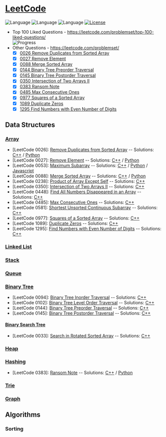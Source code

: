 # [LeetCode](https://leetcode.com/problemset/algorithms/)
![Language](https://img.shields.io/badge/Language-C++%2011-yellow) ![Language](https://img.shields.io/badge/Language-JavaScript-yellow) ![Language](https://img.shields.io/badge/Language-Python-yellow) [![License](https://img.shields.io/badge/License-MIT-blue.svg)](./LICENSE)
* Top 100 Liked Questions - https://leetcode.com/problemset/top-100-liked-questions/  
  ![Progress](https://img.shields.io/badge/Progress-49%20%2F%20100-ff69b4.svg)
* Other Questions - https://leetcode.com/problemset/  
  - [x] [0026 Remove Duplicates from Sorted Array](https://leetcode.com/problems/remove-duplicates-from-sorted-array/)  
  - [x] [0027 Remove Element](https://leetcode.com/problems/remove-element/)  
  - [x] [0088 Merge Sorted Array](https://leetcode.com/problems/merge-sorted-array/)  
  - [x] [0144 Binary Tree Preorder Traversal](https://leetcode.com/problems/binary-tree-preorder-traversal/)  
  - [x] [0145 Binary Tree Postorder Traversal](https://leetcode.com/problems/binary-tree-postorder-traversal/)  
  - [x] [0350 Intersection of Two Arrays II](https://leetcode.com/problems/intersection-of-two-arrays-ii/)  
  - [x] [0383 Ransom Note](https://leetcode.com/problems/ransom-note/)  
  - [x] [0485 Max Consecutive Ones](https://leetcode.com/problems/max-consecutive-ones/)  
  - [x] [0977 Squares of a Sorted Array](https://leetcode.com/problems/squares-of-a-sorted-array/)  
  - [x] [1089 Duplicate Zeros](https://leetcode.com/problems/duplicate-zeros/)  
  - [x] [1295 Find Numbers with Even Number of Digits](https://leetcode.com/problems/find-numbers-with-even-number-of-digits/)  

## Data Structures
### [Array](https://tech.jocodoma.com/2019/08/11/Overview-of-Data-Structures/#Array)
* [LeetCode 0026]: [Remove Duplicates from Sorted Array](https://leetcode.com/problems/remove-duplicates-from-sorted-array/) -- Solutions: [C++](Problems/0026_Remove_Duplicates_from_Sorted_Array/remove_duplicates_from_sorted_array.cpp) / [Python](Problems/0026_Remove_Duplicates_from_Sorted_Array/remove_duplicates_from_sorted_array.py)
* [LeetCode 0027]: [Remove Element](https://leetcode.com/problems/remove-element/) -- Solutions: [C++](Problems/0027_Remove_Element/remove_element.cpp) / [Python](Problems/0027_Remove_Element/remove_element.py)
* [LeetCode 0053]: [Maximum Subarray](https://leetcode.com/problems/maximum-subarray/) -- Solutions: [C++](Problems/0053_Maximum_Subarray/maximum_subarray.cpp) / [Python](Problems/0053_Maximum_Subarray/maximum_subarray.py) / [Javascript](Problems/0053_Maximum_Subarray/maximum_subarray.js)
* [LeetCode 0088]: [Merge Sorted Array](https://leetcode.com/problems/merge-sorted-array/) -- Solutions: [C++](Problems/0088_Merge_Sorted_Array/merge_sorted_array.cpp) / [Python](Problems/0088_Merge_Sorted_Array/merge_sorted_array.py)
* [LeetCode 0238]: [Product of Array Except Self](https://leetcode.com/problems/product-of-array-except-self/) -- Solutions: [C++](Problems/0238_Product_of_Array_Except_Self/product_of_array_except_self.cpp)
* [LeetCode 0350]: [Intersection of Two Arrays II](https://leetcode.com/problems/intersection-of-two-arrays-ii/) -- Solutions: [C++](Problems/0350_Intersection_of_Two_Arrays_II/intersection_of_two_arrays_ii.cpp)
* [LeetCode 0448]: [Find All Numbers Disappeared in an Array](https://leetcode.com/problems/find-all-numbers-disappeared-in-an-array/) -- Solutions: [C++](Problems/0448_Find_All_Numbers_Disappeared_in_an_Array/find_all_numbers_disappeared_in_an_array.cpp)
* [LeetCode 0485]: [Max Consecutive Ones](https://leetcode.com/problems/max-consecutive-ones/) -- Solutions: [C++](Problems/0485_Max_Consecutive_Ones/max_consecutive_ones.cpp)
* [LeetCode 0581]: [Shortest Unsorted Continuous Subarray](https://leetcode.com/problems/shortest-unsorted-continuous-subarray/) -- Solutions: [C++](Problems/0581_Shortest_Unsorted_Continuous_Subarray/shortest_unsorted_continuous_subarray.cpp)
* [LeetCode 0977]: [Squares of a Sorted Array](https://leetcode.com/problems/squares-of-a-sorted-array/) -- Solutions: [C++](Problems/0977_Squares_of_a_Sorted_Array/squares_of_a_sorted_array.cpp)
* [LeetCode 1089]: [Duplicate Zeros](https://leetcode.com/problems/find-numbers-with-even-number-of-digits/) -- Solutions: [C++](Problems/1089_Duplicate_Zeros/duplicate_zeros.cpp)
* [LeetCode 1295]: [Find Numbers with Even Number of Digits](https://leetcode.com/problems/find-numbers-with-even-number-of-digits/) -- Solutions: [C++](Problems/1295_Find_Numbers_with_Even_Number_of_Digits/find_numbers_with_even_number_of_digits.cpp)


### [Linked List](https://tech.jocodoma.com/2019/08/11/Overview-of-Data-Structures/#Linked-List)


### [Stack](https://tech.jocodoma.com/2019/08/11/Overview-of-Data-Structures/#Stack)


### [Queue](https://tech.jocodoma.com/2019/08/11/Overview-of-Data-Structures/#Queue)


### [Binary Tree](https://tech.jocodoma.com/2019/08/11/Overview-of-Data-Structures/#Binary-Tree)
* [LeetCode 0094]: [Binary Tree Inorder Traversal](https://leetcode.com/problems/binary-tree-inorder-traversal/) -- Solutions: [C++](Problems/0094_Binary_Tree_Inorder_Traversal/binary_tree_inorder_traversal.cpp)
* [LeetCode 0102]: [Binary Tree Level Order Traversal](https://leetcode.com/problems/binary-tree-level-order-traversal/) -- Solutions: [C++](Problems/0102_Binary_Tree_Level-Order_Traversal/binary_tree_level_order_traversal.cpp)
* [LeetCode 0144]: [Binary Tree Preorder Traversal](https://leetcode.com/problems/binary-tree-preorder-traversal/) -- Solutions: [C++](Problems/0144_Binary_Tree_Preorder_Traversal/binary_tree_preorder_traversal.cpp)
* [LeetCode 0145]: [Binary Tree Postorder Traversal](https://leetcode.com/problems/binary-tree-postorder-traversal/) -- Solutions: [C++](Problems/0145_Binary_Tree_Postorder_Traversal/binary_tree_postorder_traversal.cpp)


#### [Binary Search Tree](https://tech.jocodoma.com/2019/08/11/Overview-of-Data-Structures/#Binary-Search-Tree)
* [LeetCode 0033]: [Search in Rotated Sorted Array](https://leetcode.com/problems/search-in-rotated-sorted-array/) -- Solutions: [C++](Problems/0033_Search_in_Rotated_Sorted_Array/search_in_rotated_sorted_array.cpp)


### [Heap](https://tech.jocodoma.com/2019/08/11/Overview-of-Data-Structures/#Binary-Heap)


### [Hashing](https://tech.jocodoma.com/2019/08/11/Overview-of-Data-Structures/#Hashing)
* [LeetCode 0383]: [Ransom Note](https://leetcode.com/problems/ransom-note/) -- Solutions: [C++](Problems/0383_Ransom_Note/ransom_note.cpp) / [Python](Problems/0383_Ransom_Note/ransom_note.py)


### [Trie](https://tech.jocodoma.com/2019/08/11/Overview-of-Data-Structures/#Trie)


### [Graph](https://tech.jocodoma.com/2019/08/11/Overview-of-Data-Structures/#Graph)

## Algorithms
### Sorting
